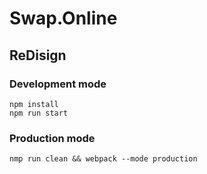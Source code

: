 # Swap.Online
## ReDisign

### Development mode
```
npm install
npm run start
```

 ### Production mode
 ```
 nmp run clean && webpack --mode production
 ```